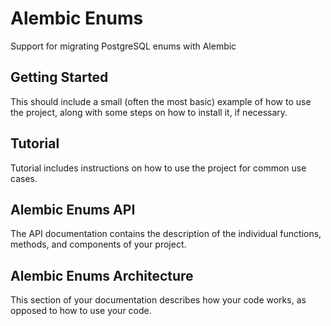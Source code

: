 # Alembic Enums

Support for migrating PostgreSQL enums with Alembic

## Getting Started

This should include a small (often the most basic) example of how to use the project,
along with some steps on how to install it, if necessary.

## Tutorial

Tutorial includes instructions on how to use the project for common use cases.

## Alembic Enums API

The API documentation contains the description of the individual functions, methods,
and components of your project.

## Alembic Enums Architecture

This section of your documentation describes how your code works, as opposed to how
to use your code.
